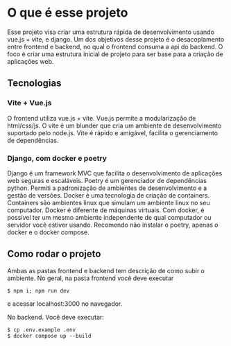 # O que é esse projeto
Esse projeto visa criar uma estrutura rápida de desenvolvimento usando vue.js + vite, e django.
Um dos objetivos desse projeto é o desacoplamento entre frontend e backend, no qual o frontend consuma a api do backend.
O foco é criar uma estrutura inicial de projeto para ser base para a criação de aplicações web.

## Tecnologias

### Vite + Vue.js
O frontend utiliza vue.js + vite. Vue.js permite a modularização de html/css/js.
O vite é um blunder que cria um ambiente de desenvolvimento suportado pelo node.js. Vite é rápido e amigável, facilita o gerenciamento de dependências.

### Django, com docker e poetry
Django é um framework MVC que facilita o desenvolvimento de aplicações web seguras e escaláveis.
Poetry é um gerenciador de dependências python. Permiti a padronização de ambientes de desenvolvimento e a gestão de versões.
Docker é uma tecnologia de criação de containers. Containers são ambientes linux que simulam um ambiente linux no seu computador. Docker é diferente de máquinas virtuais.
Com docker, é possível ter um mesmo ambiente independente de qual computador ou servidor você estiver usando.
Recomendo não instalar o poetry, apenas o docker e o docker compose.


## Como rodar o projeto
Ambas as pastas frontend e backend tem descrição de como subir o ambiente.
No geral, na pasta frontend você deve executar
```shell
$ npm i; npm run dev
```
e acessar localhost:3000 no navegador.

No backend. Você deve executar:
```shell
$ cp .env.example .env
$ docker compose up --build
```
